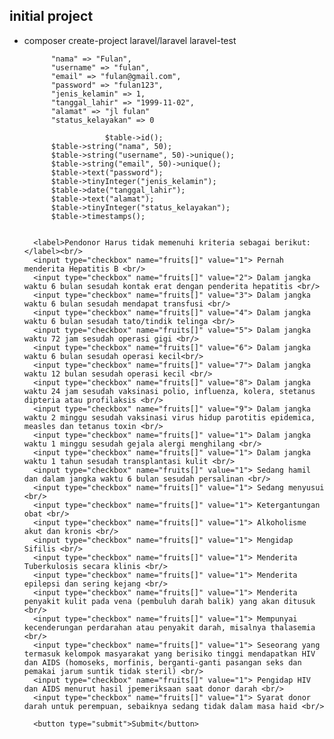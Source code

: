 ## initial project
- composer create-project laravel/laravel laravel-test


            "nama" => "Fulan",
            "username" => "fulan",
            "email" => "fulan@gmail.com",
            "password" => "fulan123",
            "jenis_kelamin" => 1,
            "tanggal_lahir" => "1999-11-02",
            "alamat" => "jl fulan"
            "status_kelayakan" => 0

                        $table->id();
            $table->string("nama", 50);
            $table->string("username", 50)->unique();
            $table->string("email", 50)->unique();
            $table->text("password");
            $table->tinyInteger("jenis_kelamin");
            $table->date("tanggal_lahir");
            $table->text("alamat");
            $table->tinyInteger("status_kelayakan");
            $table->timestamps();


        <label>Pendonor Harus tidak memenuhi kriteria sebagai berikut:</label><br/>
        <input type="checkbox" name="fruits[]" value="1"> Pernah menderita Hepatitis B <br/>
        <input type="checkbox" name="fruits[]" value="2"> Dalam jangka waktu 6 bulan sesudah kontak erat dengan penderita hepatitis <br/>
        <input type="checkbox" name="fruits[]" value="3"> Dalam jangka waktu 6 bulan sesudah mendapat transfusi <br/>
        <input type="checkbox" name="fruits[]" value="4"> Dalam jangka waktu 6 bulan sesudah tato/tindik telinga <br/>
        <input type="checkbox" name="fruits[]" value="5"> Dalam jangka waktu 72 jam sesudah operasi gigi <br/>
        <input type="checkbox" name="fruits[]" value="6"> Dalam jangka waktu 6 bulan sesudah operasi kecil<br/>
        <input type="checkbox" name="fruits[]" value="7"> Dalam jangka waktu 12 bulan sesudah operasi kecil <br/>
        <input type="checkbox" name="fruits[]" value="8"> Dalam jangka waktu 24 jam sesudah vaksinasi polio, influenza, kolera, stetanus dipteria atau profilaksis <br/>
        <input type="checkbox" name="fruits[]" value="9"> Dalam jangka waktu 2 minggu sesudah vaksinasi virus hidup parotitis epidemica, measles dan tetanus toxin <br/>
        <input type="checkbox" name="fruits[]" value="1"> Dalam jangka waktu 1 minggu sesudah gejala alergi menghilang <br/>
        <input type="checkbox" name="fruits[]" value="1"> Dalam jangka waktu 1 tahun sesudah transplantasi kulit <br/>
        <input type="checkbox" name="fruits[]" value="1"> Sedang hamil dan dalam jangka waktu 6 bulan sesudah persalinan <br/>
        <input type="checkbox" name="fruits[]" value="1"> Sedang menyusui <br/>
        <input type="checkbox" name="fruits[]" value="1"> Ketergantungan obat <br/>
        <input type="checkbox" name="fruits[]" value="1"> Alkoholisme akut dan kronis <br/>
        <input type="checkbox" name="fruits[]" value="1"> Mengidap Sifilis <br/>
        <input type="checkbox" name="fruits[]" value="1"> Menderita Tuberkulosis secara klinis <br/>
        <input type="checkbox" name="fruits[]" value="1"> Menderita epilepsi dan sering kejang <br/>
        <input type="checkbox" name="fruits[]" value="1"> Menderita penyakit kulit pada vena (pembuluh darah balik) yang akan ditusuk <br/>
        <input type="checkbox" name="fruits[]" value="1"> Mempunyai kecenderungan perdarahan atau penyakit darah, misalnya thalasemia <br/>
        <input type="checkbox" name="fruits[]" value="1"> Seseorang yang termasuk kelompok masyarakat yang berisiko tinggi mendapatkan HIV dan AIDS (homoseks, morfinis, berganti-ganti pasangan seks dan pemakai jarum suntik tidak steril) <br/>
        <input type="checkbox" name="fruits[]" value="1"> Pengidap HIV dan AIDS menurut hasil jpemeriksaan saat donor darah <br/>
        <input type="checkbox" name="fruits[]" value="1"> Syarat donor darah untuk perempuan, sebaiknya sedang tidak dalam masa haid <br/>

        <button type="submit">Submit</button>
